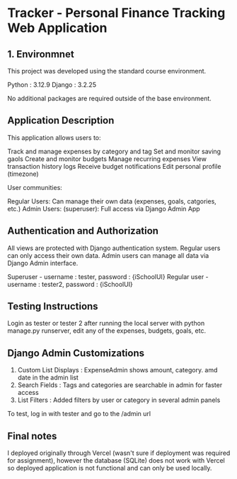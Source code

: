 # Tracker - Personal Finance Tracking Web Application

## 1. Environmnet

This project was developed using the standard course environment.

Python : 3.12.9
Django : 3.2.25

No additional packages are required outside of the base environment.


## Application Description

This application allows users to:

Track and manage expenses by category and tag
Set and monitor saving gaols
Create and monitor budgets
Manage recurring expenses
View transaction history logs
Receive budget notifications
Edit personal profile (timezone)

User communities:

Regular Users: Can manage their own data (expenses, goals, catgories, etc.)
Admin Users: (superuser): Full access via Django Admin App

## Authentication and Authorization 

All views are protected with Django authentication system. Regular users can only access their own data. Admin users can manage all data via Django Admin interface.

Superuser - username : tester, password : {iSchoolUI}
Regular user - username : tester2, password : {iSchoolUI}

## Testing Instructions

Login as tester or tester 2 after running the local server with python manage.py runserver, edit any of the expenses, budgets, goals, etc.


## Django Admin Customizations

1. Custom List Displays : ExpenseAdmin shows amount, category. amd date in the admin list
2. Search Fields : Tags and categories are searchable in admin for faster access
3. List Filters : Added filters by user or category in several admin panels

To test, log in with tester and go to the /admin url

## Final notes

I deployed originally through Vercel (wasn't sure if deployment was required for assignment), however the database (SQLite) does not work with Vercel so deployed application is not functional and can only be used locally.
